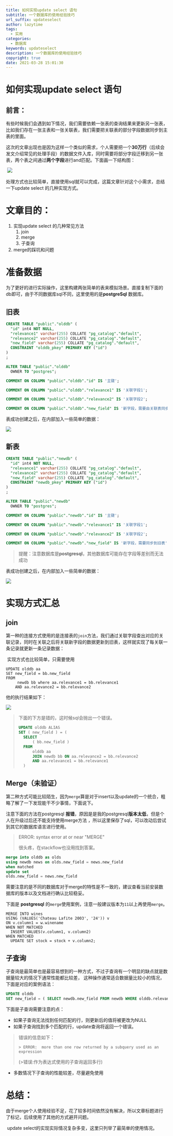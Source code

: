 ```yaml
---
title: 如何实现update select 语句
subtitle: 一个数据库的使用经验技巧
url_suffix: updateselect
author: lazytime
tags:
  - 实用
categories:
  - 数据库
keywords: updateselect
description: 一个数据库的使用经验技巧
copyright: true
date: 2021-03-28 15:01:30
---
```


# 如何实现update select 语句

## 前言：

​	有些时候我们会遇到如下情况，我们需要依赖一张表的查询结果来更新另一张表，比如我们存在一张主表和一张关联表，我们需要把关联表的部分字段数据同步到主表的里面。

​	这次的文章出现也是因为这样一个类似的需求，个人需要把一个**30万行**（后续会发文介绍常见的处理手段）的数据文件入库，同时需要将部分字段迁移到另一张表，两个表之间通过**两个字段**进行and匹配。下面画一下结构图：

​	![](https://gitee.com/lazyTimes/imageReposity/raw/master/img/20210315133417.png)

​	处理方式也比较简单，直接使用sql就可以完成，这篇文章针对这个小需求，总结一下update select 的几种实现方式。

<!-- more -->

# 文章目的：

1. 实现update select 的几种常见方法
   1. join
   2. merge
   3. 子查询
2. merge的踩坑和问题

# 准备数据

​	为了更好的进行实际操作，这里构建两张简单的表来模拟场景。直接复制下面的db即可，由于不同数据库sql不同，这里使用的是**postgreSql** 数据库。

## 旧表

```sql
CREATE TABLE "public"."olddb" (
  "id" int4 NOT NULL,
  "relevance1" varchar(255) COLLATE "pg_catalog"."default",
  "relevance2" varchar(255) COLLATE "pg_catalog"."default",
  "new_field" varchar(255) COLLATE "pg_catalog"."default",
  CONSTRAINT "olddb_pkey" PRIMARY KEY ("id")
)
;

ALTER TABLE "public"."olddb" 
  OWNER TO "postgres";

COMMENT ON COLUMN "public"."olddb"."id" IS '主键';

COMMENT ON COLUMN "public"."olddb"."relevance1" IS '关联字段1';

COMMENT ON COLUMN "public"."olddb"."relevance2" IS '关联字段2';

COMMENT ON COLUMN "public"."olddb"."new_field" IS '新字段，需要由关联表同步';
```

表成功创建之后，在内部加入一些简单的数据：

![](https://gitee.com/lazyTimes/imageReposity/raw/master/img/20210315134419.png)

## 新表

```sql
CREATE TABLE "public"."newdb" (
  "id" int4 NOT NULL,
  "relevance1" varchar(255) COLLATE "pg_catalog"."default",
  "relevance2" varchar(255) COLLATE "pg_catalog"."default",
  "new_field" varchar(255) COLLATE "pg_catalog"."default",
  CONSTRAINT "newdb_pkey" PRIMARY KEY ("id")
)
;

ALTER TABLE "public"."newdb" 
  OWNER TO "postgres";

COMMENT ON COLUMN "public"."newdb"."id" IS '主键';

COMMENT ON COLUMN "public"."newdb"."relevance1" IS '关联字段1';

COMMENT ON COLUMN "public"."newdb"."relevance2" IS '关联字段2';

COMMENT ON COLUMN "public"."newdb"."new_field" IS '新字段，需要同步到旧表';
```

> 提醒：注意数据库是**postgresql**，其他数据库可能存在字段等差别而无法成功 

表成功创建之后，在内部加入一些简单的数据：

![](https://gitee.com/lazyTimes/imageReposity/raw/master/img/20210315134505.png)



# 实现方式汇总

## join

​	第一种的连接方式使用的是连接表的`join`方法，我们通过关联字段查出对应的关联记录，同时在关联之后将关联新字段的数据更新到旧表，这样就实现了每关联一条记录就更新一条记录数据：

​	实现方式也比较简单，只需要使用

```plsql
UPDATE olddb aa
SET new_field = bb.new_field
FROM
	 newdb bb where aa.relevance1 = bb.relevance1 
	AND aa.relevance2 = bb.relevance2
```

他的执行结果如下：

![](https://gitee.com/lazyTimes/imageReposity/raw/master/img/20210315143721.png)

> 下面的下方是错的，这时候sql会抛出一个错误。
>
> ```sql
> UPDATE olddb ALIAS 
> SET ( new_field ) = (
> 	SELECT
> 		( bb.new_field ) 
> 	FROM
> 		olddb aa
> 		JOIN newdb bb ON aa.relevance2 = bb.relevance2 
> 		AND aa.relevance1 = bb.relevance1 
> 	)
> ```

## Merge（未验证）

第二种方式可能比较陌生，因为`merge`算是对于insert以及update的一个统合，粗略了解了一下发现能干不少事情，下面说下。

注意下面的方法在postgresql **报错**，原因是是我的postgresql**版本太低**，但是个人在升级过后还不能支持使用merge方法 ，所以这里保存了sql，可以改动后尝试到其它的数据库语言进行使用。

> ERROR:  syntax error at or near "MERGE" 
>
> 很头疼，在stackflow也没用找到答案。

```sql
merge into olddb as olds
using newdb news on olds.new_field = news.new_field
when matched
update set 
olds.new_field = news.new_field
```

需要注意的是不同的数据库对于merge的特性是不一致的，建议查看当前安装数据库的版本以及文档进行确认比较稳妥。

下面是 **postgresql** 的`merge`使用案例，注意一般建议版本为`11`以上再使用`merge`。

```plsql
MERGE INTO wines 
USING (VALUES('Chateau Lafite 2003', '24')) v
ON v.column1 = w.winename
WHEN NOT MATCHED 
  INSERT VALUES(v.column1, v.column2)
WHEN MATCHED
  UPDATE SET stock = stock + v.column2;
```

## 子查询

​	子查询是最简单也是最容易想到的一种方式，不过子查询有一个明显的缺点就是数据量较大的情况下通常性能都比较差， 这种操作通常适合数据量比较小的情况，下面是对应的案例语法：

```sql
UPDATE olddb 
SET new_field = ( SELECT newdb.new_field FROM newdb WHERE olddb.relevance1 = newdb.relevance1 AND olddb.relevance2 = newdb.relevance2 )
```

下面是子查询需要注意的点：

+ 如果子查询无法找到任何匹配的行，则更新后的值将被更改为NULL
+ 如果子查询找到多个匹配的行，update查询将返回一个错误。

> 错误的信息如下：
>
> `> ERROR:  more than one row returned by a subquery used as an expression`
>
> (\>错误:作为表达式使用的子查询返回多行)

+ 多数情况下子查询的性能较差，尽量避免使用

# 总结：

​	由于merge个人使用经验不足，花了较多时间依然没有解决，所以文章标题进行了标记，后续使用了其他的方式避开问题。

​	update select的实现实际情况复杂多变，这里只列举了最简单的使用情况。